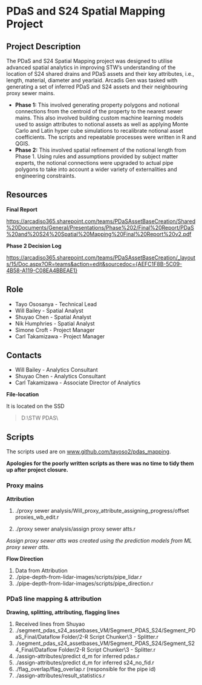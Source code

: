 # PDaS and S24 Spatial Mapping Project

## Project Description

The PDaS and S24 Spatial Mapping project was designed to utilise advanced spatial analytics in  improving STW’s understanding of the location of S24 shared drains and PDaS assets and their key  attributes, i.e., length, material, diameter and yearlaid. Arcadis Gen was tasked with generating a set of  inferred PDaS and S24 assets and their neighbouring proxy sewer mains.

- **Phase 1:** This involved generating property polygons and notional connections from the centroid of the property to the nearest sewer mains. This also involved building custom machine learning models used to assign attributes to notional assets as well as applying Monte Carlo and Latin hyper cube simulations to recalibrate notional asset coefficients. The scripts and repeatable processes were written in R and QGIS.
- **Phase 2:** This involved spatial refinement of the notional length from Phase 1. Using rules and assumptions provided by subject matter experts, the notional connections were upgraded to actual pipe polygons to take into account a wider variety of externalities and engineering constraints. 



## Resources

**Final Report**

https://arcadiso365.sharepoint.com/teams/PDaSAssetBaseCreation/Shared%20Documents/General/Presentations/Phase%202/Final%20Report/PDaS%20and%20S24%20Spatial%20Mapping%20Final%20Report%20v2.pdf

**Phase 2 Decision Log**

https://arcadiso365.sharepoint.com/teams/PDaSAssetBaseCreation/_layouts/15/Doc.aspx?OR=teams&action=edit&sourcedoc={AEFC1F8B-5C09-4B58-A119-C08EA4BBEAE1}





## Role

- Tayo Ososanya - Technical Lead
- Will Bailey - Spatial Analyst
- Shuyao Chen - Spatial Analyst
- Nik Humphries - Spatial Analyst
- Simone Croft - Project Manager
- Carl Takamizawa - Project Manager

 

## Contacts 

- Will Bailey - Analytics Consultant
- Shuyao Chen - Analytics Consultant
- Carl Takamizawa - Associate Director of Analytics



**File-location**

It is located on the SSD 

> D:\STW PDAS\



## Scripts

The scripts used are on www.github.com/tayoso2/pdas_mapping. 

**Apologies for the poorly written scripts as there was no time to tidy them up after project closure.**

### Proxy mains

**Attribution**

1. ./proxy sewer analysis/Will_proxy_attribute_assigning_progress/offset proxies_wb_edit.r

2. ./proxy sewer analysis/assign proxy sewer atts.r

*Assign proxy sewer atts was created using the prediction models from ML proxy sewer atts.*

**Flow Direction** 

1. Data from Attribution
2. ./pipe-depth-from-lidar-images/scripts/pipe_lidar.r
3. ./pipe-depth-from-lidar-images/scripts/pipe_direction.r

### **PDaS line mapping & attribution**

**Drawing, splitting, attributing, flagging lines**

1. Received lines from Shuyao 
2. ./segment_pdas_s24_assetbases_VM/Segment_PDAS_S24/Segment_PDaS_Final/Dataflow Folder/2-R Script Chunker\3 - Splitter.r
3. ./segment_pdas_s24_assetbases_VM/Segment_PDAS_S24/Segment_S24_Final/Dataflow Folder/2-R Script Chunker\3 - Splitter.r
4. ./assign-attributes/predict d_m for inferred pdas.r
5. ./assign-attributes/predict d_m for inferred s24_no_fid.r
6. ./flag_overlap/flag_overlap.r (responsible for the pipe id) 
7. ./assign-attributes/result_statistics.r

